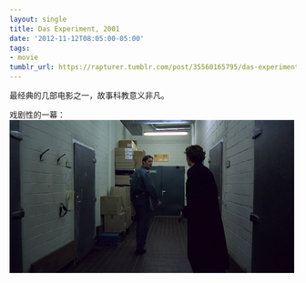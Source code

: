 ```yaml
---
layout: single
title: Das Experiment, 2001
date: '2012-11-12T08:05:00-05:00'
tags:
- movie
tumblr_url: https://rapturer.tumblr.com/post/35560165795/das-experiment-2001
---
```

最经典的几部电影之一，故事科教意义非凡。

戏剧性的一幕： ![](/assets/img/tumblr_mdf39rbcgg1r0cnr9.jpg)

